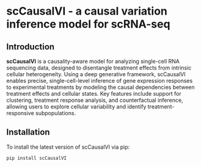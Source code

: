 # scCausalVI - a causal variation inference model for scRNA-seq

## Introduction

**scCausalVI** is a causality-aware model for analyzing single-cell RNA sequencing data, designed to disentangle treatment effects from intrinsic cellular heterogeneity. Using a deep generative framework, scCausalVI enables precise, single-cell-level inference of gene expression responses to experimental treatments by modeling the causal dependencies between treatment effects and cellular states. Key features include support for clustering, treatment response analysis, and counterfactual inference, allowing users to explore cellular variability and identify treatment-responsive subpopulations.

## Installation

To install the latest version of scCausalVI via pip:

```
pip install scCausalVI
```

